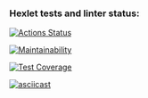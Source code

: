 ### Hexlet tests and linter status:
[![Actions Status](https://github.com/LiliyaSamigullina/python-project-lvl2/workflows/hexlet-check/badge.svg)](https://github.com/LiliyaSamigullina/python-project-lvl2/actions)

[![Maintainability](https://api.codeclimate.com/v1/badges/db641a0f83efa59e1224/maintainability)](https://codeclimate.com/github/LiliyaSamigullina/python-project-lvl2/maintainability)

[![Test Coverage](https://api.codeclimate.com/v1/badges/db641a0f83efa59e1224/test_coverage)](https://codeclimate.com/github/LiliyaSamigullina/python-project-lvl2/test_coverage)

[![asciicast](https://asciinema.org/a/6610YBVnISMqvqhLdNBE7141L.svg)](https://asciinema.org/a/6610YBVnISMqvqhLdNBE7141L)